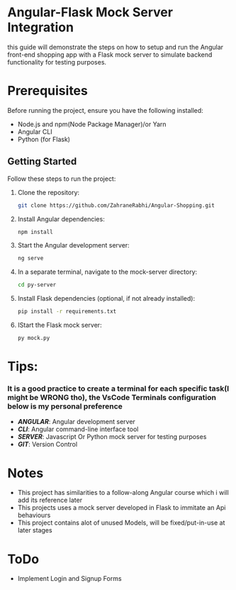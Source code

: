 # Angular-Flask Mock Server Integration
this guide will demonstrate the steps on how to setup and run the Angular front-end shopping app with a Flask mock server to simulate backend functionality for testing purposes.

# Prerequisites
Before running the project, ensure you have the following installed:

- Node.js and npm(Node Package Manager)/or Yarn
- Angular CLI
- Python (for Flask)

## Getting Started
Follow these steps to run the project:

1. Clone the repository:

   ```bash
   git clone https://github.com/ZahraneRabhi/Angular-Shopping.git
   ```

2. Install Angular dependencies:

   ```bash
   npm install
   ```

3. Start the Angular development server:
   ```bash
   ng serve
   ``` 

4. In a separate terminal, navigate to the mock-server directory:
   ```bash
   cd py-server
   ```

5. Install Flask dependencies (optional, if not already installed):

   ```bash
   pip install -r requirements.txt
   ```

6. IStart the Flask mock server:

   ```bash
   py mock.py
   ```
# Tips:
### It is a good practice to create a terminal for each specific task(I might be WRONG tho), the VsCode Terminals configuration below is my personal preference
- ***ANGULAR***: Angular development server
- ***CLI***: Angular command-line interface tool
- ***SERVER***: Javascript Or Python mock server for testing purposes
- ***GIT***: Version Control

# Notes
- This project has similarities to a follow-along Angular course which i will add its reference later
- This projects uses a mock server developed in Flask to immitate an Api behaviours
- This project contains alot of unused Models, will be fixed/put-in-use at later stages

# ToDo
- Implement Login and Signup Forms


